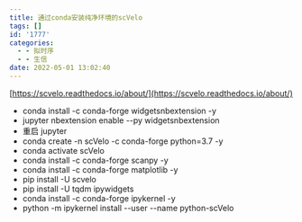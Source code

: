 ```yaml
---
title: 通过conda安装纯净环境的scVelo
tags: []
id: '1777'
categories:
  - - 拟时序
  - - 生信
date: 2022-05-01 13:02:40
---
```


[https://scvelo.readthedocs.io/about/](https://scvelo.readthedocs.io/about/)

*   conda install -c conda-forge widgetsnbextension -y
*   jupyter nbextension enable --py widgetsnbextension
*   重启 jupyter
*   conda create -n scVelo -c conda-forge python=3.7 -y
*   conda activate scVelo
*   conda install -c conda-forge scanpy -y
*   conda install -c conda-forge matplotlib -y
*   pip install -U scvelo
*   pip install -U tqdm ipywidgets
*   conda install -c conda-forge ipykernel -y
*   python -m ipykernel install --user --name python-scVelo